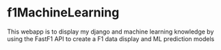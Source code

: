 # f1MachineLearning
This webapp is to display my django and machine learning knowledge by using the FastF1 API to create a F1 data display and ML prediction models
